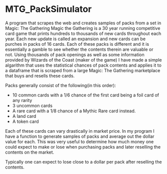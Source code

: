# MTG_PackSimulator
A program that scrapes the web and creates samples of packs from a set in Magic: The Gathering
Magic the Gathering is a 30 year running competitive card game that prints hundreds to thousands
of new cards throughout each year.
Each new update is called an expansion and new cards can be purches in packs of 16 cards.
Each of these packs is different and it is essentially a gamble to see whether the contents therein
are valuable or not.
Using thousands of pack openings as well as some information provided by Wizards of the Coast (maker
of the game) I have made a simple algarithm that uses the statistical chances of pack contents and 
applies it to a dataframe that is scraped from a large Magic: The Gathering marketplace that buys and resells
these cards.

Packs generally consist of the following(in this order):
- 10 common cards with a 1/6 chance of the first card being a foil card of any rarity
- 3 uncommon cards
- A rare card with a 1/8 chance of a Mythic Rare card instead.
- A land card
- A token card

Each of these cards can vary drastically in market price.
In my program I have a function to generate samples of packs and average out the dollar value for each.
This was very useful to determine how much money one could expect to make or lose when purchasing packs
and later reselling the contents on the market.

Typically one can expect to lose close to a dollar per pack after reselling the contents.
